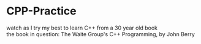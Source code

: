 # CPP-Practice
watch as I try my best to learn C++ from a 30 year old book  
the book in question: The Waite Group's C++ Programming, by John Berry
